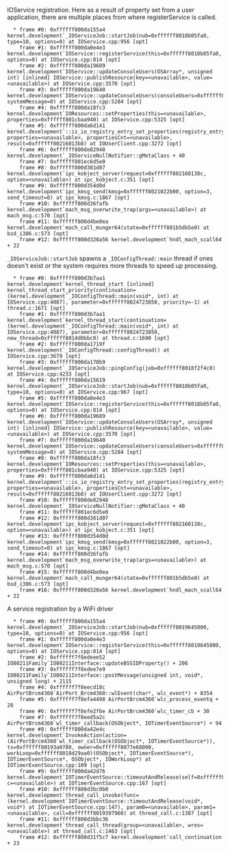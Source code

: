 IOService registration. Here as a result of property set from a user application, there are multiple places from where registerService is called.


```
  * frame #0: 0xffffff800da155a4 kernel.development`_IOServiceJob::startJob(nub=0xffffff8018b05fa0, type=10, options=0) at IOService.cpp:956 [opt]
    frame #1: 0xffffff800da0e4e3 kernel.development`IOService::registerService(this=0xffffff8018b05fa0, options=0) at IOService.cpp:814 [opt]
    frame #2: 0xffffff800da19689 kernel.development`IOService::updateConsoleUsers(OSArray*, unsigned int) [inlined] IOService::publishResource(key=<unavailable>, value=<unavailable>) at IOService.cpp:3570 [opt]
    frame #3: 0xffffff800da19640 kernel.development`IOService::updateConsoleUsers(consoleUsers=0xffffff801cbaabc0, systemMessage=0) at IOService.cpp:5284 [opt]
    frame #4: 0xffffff800da18fc3 kernel.development`IOResources::setProperties(this=<unavailable>, properties=0xffffff801cbaa940) at IOService.cpp:5325 [opt]
    frame #5: 0xffffff800da6d141 kernel.development`::is_io_registry_entry_set_properties(registry_entry=0xffffff8018b05fa0, properties=<unavailable>, propertiesCnt=<unavailable>, result=0xffffff80216013b8) at IOUserClient.cpp:3272 [opt]
    frame #6: 0xffffff800de82948 kernel.development`_IOServiceNullNotifier::gMetaClass + 40
    frame #7: 0xffffff801ec6d5e0
    frame #8: 0xffffff800d381d07 kernel.development`ipc_kobject_server(request=0xffffff802160138c, option=<unavailable>) at ipc_kobject.c:351 [opt]
    frame #9: 0xffffff800d354d0d kernel.development`ipc_kmsg_send(kmsg=0xffffff8021022b00, option=3, send_timeout=0) at ipc_kmsg.c:1867 [opt]
    frame #10: 0xffffff800d36fafb kernel.development`mach_msg_overwrite_trap(args=<unavailable>) at mach_msg.c:570 [opt]
    frame #11: 0xffffff800d4be0ea kernel.development`mach_call_munger64(state=0xffffff801b5db5e0) at bsd_i386.c:573 [opt]
    frame #12: 0xffffff800d320a56 kernel.development`hndl_mach_scall64 + 22
```

```_IOServiceJob::startJob``` spawns a ```_IOConfigThread::main``` thread if ones doesn't exist or the system requires more threads to speed up processing.

```
  * frame #0: 0xffffff800d3b7aa1 kernel.development`kernel_thread_start [inlined] kernel_thread_start_priority(continuation=(kernel.development`_IOConfigThread::main(void*, int) at IOService.cpp:4087), parameter=0xffffff8024723850, priority=-1) at thread.c:1671 [opt]
    frame #1: 0xffffff800d3b7aa1 kernel.development`kernel_thread_start(continuation=(kernel.development`_IOConfigThread::main(void*, int) at IOService.cpp:4087), parameter=0xffffff8024723850, new_thread=0xffffff8014d0bbc0) at thread.c:1690 [opt]
    frame #2: 0xffffff800da1719f kernel.development`_IOConfigThread::configThread() at IOService.cpp:3679 [opt]
    frame #3: 0xffffff800da170b9 kernel.development`_IOServiceJob::pingConfig(job=0xffffff8018f2f4c0) at IOService.cpp:4233 [opt]
    frame #4: 0xffffff800da15619 kernel.development`_IOServiceJob::startJob(nub=0xffffff8018b05fa0, type=10, options=0) at IOService.cpp:967 [opt]
    frame #5: 0xffffff800da0e4e3 kernel.development`IOService::registerService(this=0xffffff8018b05fa0, options=0) at IOService.cpp:814 [opt]
    frame #6: 0xffffff800da19689 kernel.development`IOService::updateConsoleUsers(OSArray*, unsigned int) [inlined] IOService::publishResource(key=<unavailable>, value=<unavailable>) at IOService.cpp:3570 [opt]
    frame #7: 0xffffff800da19640 kernel.development`IOService::updateConsoleUsers(consoleUsers=0xffffff801cbaabc0, systemMessage=0) at IOService.cpp:5284 [opt]
    frame #8: 0xffffff800da18fc3 kernel.development`IOResources::setProperties(this=<unavailable>, properties=0xffffff801cbaa940) at IOService.cpp:5325 [opt]
    frame #9: 0xffffff800da6d141 kernel.development`::is_io_registry_entry_set_properties(registry_entry=0xffffff8018b05fa0, properties=<unavailable>, propertiesCnt=<unavailable>, result=0xffffff80216013b8) at IOUserClient.cpp:3272 [opt]
    frame #10: 0xffffff800de82948 kernel.development`_IOServiceNullNotifier::gMetaClass + 40
    frame #11: 0xffffff801ec6d5e0
    frame #12: 0xffffff800d381d07 kernel.development`ipc_kobject_server(request=0xffffff802160138c, option=<unavailable>) at ipc_kobject.c:351 [opt]
    frame #13: 0xffffff800d354d0d kernel.development`ipc_kmsg_send(kmsg=0xffffff8021022b00, option=3, send_timeout=0) at ipc_kmsg.c:1867 [opt]
    frame #14: 0xffffff800d36fafb kernel.development`mach_msg_overwrite_trap(args=<unavailable>) at mach_msg.c:570 [opt]
    frame #15: 0xffffff800d4be0ea kernel.development`mach_call_munger64(state=0xffffff801b5db5e0) at bsd_i386.c:573 [opt]
    frame #16: 0xffffff800d320a56 kernel.development`hndl_mach_scall64 + 22
```

A service registration by a WiFi driver

```
  * frame #0: 0xffffff800da155a4 kernel.development`_IOServiceJob::startJob(nub=0xffffff8019645800, type=10, options=0) at IOService.cpp:956 [opt]
    frame #1: 0xffffff800da0e4e3 kernel.development`IOService::registerService(this=0xffffff8019645800, options=0) at IOService.cpp:814 [opt]
    frame #2: 0xffffff7f8edeee52 IO80211Family`IO80211Interface::updateBSSIDProperty() + 206
    frame #3: 0xffffff7f8edee7e9 IO80211Family`IO80211Interface::postMessage(unsigned int, void*, unsigned long) + 2115
    frame #4: 0xffffff7f8eecd18c AirPortBrcm4360`AirPort_Brcm4360::wlEvent(char*, wlc_event*) + 8354
    frame #5: 0xffffff7f8efa4498 AirPortBrcm4360`wlc_process_eventq + 28
    frame #6: 0xffffff7f8efe2f6e AirPortBrcm4360`wlc_timer_cb + 30
    frame #7: 0xffffff7f8eed5a2c AirPortBrcm4360`wl_timer_callback(OSObject*, IOTimerEventSource*) + 94
    frame #8: 0xffffff800da42e4c kernel.development`InvokeAction(action=(AirPortBrcm4360`wl_timer_callback(OSObject*, IOTimerEventSource*)), ts=0xffffff80193a0780, owner=0xffffff8077e68000, workLoop=0xffffff8018d29aa0)(OSObject*, IOTimerEventSource*), IOTimerEventSource*, OSObject*, IOWorkLoop*) at IOTimerEventSource.cpp:109 [opt]
    frame #9: 0xffffff800da42d76 kernel.development`IOTimerEventSource::timeoutAndRelease(self=0xffffff80193a0780, c=<unavailable>) at IOTimerEventSource.cpp:167 [opt]
    frame #10: 0xffffff800d3bc0b0 kernel.development`thread_call_invoke(func=(kernel.development`IOTimerEventSource::timeoutAndRelease(void*, void*) at IOTimerEventSource.cpp:147), param0=<unavailable>, param1=<unavailable>, call=0xffffff8019397960) at thread_call.c:1387 [opt]
    frame #11: 0xffffff800d3bbc36 kernel.development`thread_call_thread(group=<unavailable>, wres=<unavailable>) at thread_call.c:1463 [opt]
    frame #12: 0xffffff800d31f5c7 kernel.development`call_continuation + 23
```
